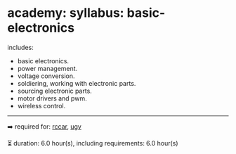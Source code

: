 # academy: syllabus: basic-electronics

includes:
- basic electronics.
- power management.
- voltage conversion.
- soldiering, working with electronic parts.
- sourcing electronic parts.
- motor drivers and pwm.
- wireless control.

---


➡️ required for: [rccar](./rccar.md), [ugv](./ugv.md)

⏳ duration: 6.0 hour(s), including requirements: 6.0 hour(s)

